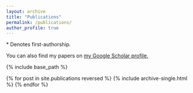 ```yaml
---
layout: archive
title: "Publications"
permalink: /publications/
author_profile: true
---
```


\* Denotes first-authorship.


You can also find my papers on <u><a href="{https://scholar.google.com/citations?user=QyKMVQUAAAAJ}">my Google Scholar profile</a>.</u>


{% include base_path %}

{% for post in site.publications reversed %}
  {% include archive-single.html %}
{% endfor %}
